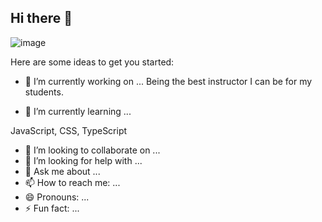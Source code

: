 ## Hi there 👋

![image](https://github.com/user-attachments/assets/db249b0d-de5c-486c-a461-954502940e9a)



Here are some ideas to get you started:

- 🔭 I’m currently working on ...
Being the best instructor I can be for my students.





- 🌱 I’m currently learning ...

JavaScript, CSS, TypeScript


- 👯 I’m looking to collaborate on ...
- 🤔 I’m looking for help with ...
- 💬 Ask me about ...
- 📫 How to reach me: ...
- 😄 Pronouns: ...
- ⚡ Fun fact: ...
